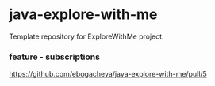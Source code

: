 # java-explore-with-me
Template repository for ExploreWithMe project.

### feature - subscriptions
https://github.com/ebogacheva/java-explore-with-me/pull/5 